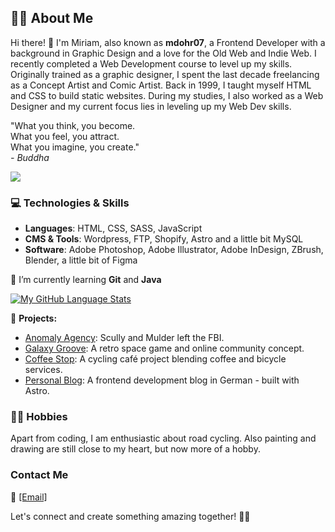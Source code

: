 ## 👩‍💻 About Me

Hi there! 👋 I'm Miriam, also known as **mdohr07**, a Frontend Developer with a background in Graphic Design and a love for the Old Web and Indie Web.
I recently completed a Web Development course to level up my skills. Originally trained as a graphic designer, I spent the last decade freelancing as a Concept Artist and Comic Artist. 
Back in 1999, I taught myself HTML and CSS to build static websites. During my studies, I also worked as a Web Designer and my current focus lies in leveling up my Web Dev skills.

"What you think, you become.<br>
What you feel, you attract.<br>
What you imagine, you create."<br>
*- Buddha*

<img src="https://mdohr07.neocities.org/images/iwanttobelieve.gif">

### 💻 Technologies & Skills

- **Languages**: HTML, CSS, SASS, JavaScript
- **CMS & Tools**: Wordpress, FTP, Shopify, Astro and a little bit MySQL
- **Software**: Adobe Photoshop, Adobe Illustrator, Adobe InDesign, ZBrush, Blender, a little bit of Figma

🌱 I’m currently learning **Git** and **Java**

[![My GitHub Language Stats](https://github-readme-stats.vercel.app/api/top-langs/?username=mdohr07&langs_count=5&theme=radical)]()


🌟 **Projects:**
- [Anomaly Agency](https://github.com/mdohr07/anomalyagency): Scully and Mulder left the FBI.
- [Galaxy Groove](https://github.com/mdohr07/galaxygroove): A retro space game and online community concept.
- [Coffee Stop](https://github.com/mdohr07/coffeestop): A cycling café project blending coffee and bicycle services.
- [Personal Blog](https://github.com/mdohr07/blog): A frontend development blog in German - built with Astro.

<!--
- 🔭 I’m currently working on [Anomaly Agency](https://github.com/mdohr07/anomalyagency) -->


### 🚴‍♀️ Hobbies

Apart from coding, I am enthusiastic about road cycling. Also painting and drawing are still close to my heart, but now more of a hobby.

### Contact Me
📧 <a href="mailto: mblip@duck.com">[Email]</a>

Let's connect and create something amazing together! 🚀✨

<!---
mdohr07/mdohr07 is a ✨ special ✨ repository because its `README.md` (this file) appears on your GitHub profile.
You can click the Preview link to take a look at your changes.
--->
